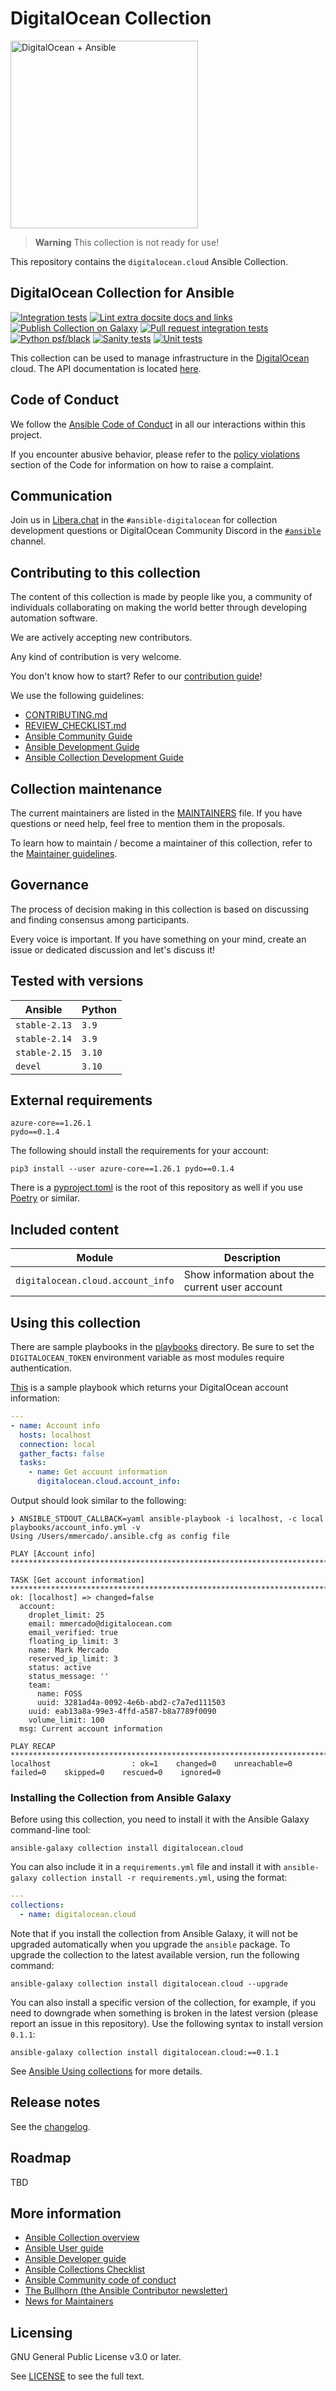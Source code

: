 # DigitalOcean Collection

<p align="left" width="100%">
<img src="do+a.png"
     alt="DigitalOcean + Ansible"
     title="DigitalOcean + Ansible"
     height=300>
</p>

> **Warning**
> This collection is not ready for use!

This repository contains the `digitalocean.cloud` Ansible Collection.

## DigitalOcean Collection for Ansible

[![Integration tests](https://github.com/digitalocean/ansible-collection/actions/workflows/ansible-test-integration.yml/badge.svg)](https://github.com/digitalocean/ansible-collection/actions/workflows/ansible-test-integration.yml)
[![Lint extra docsite docs and links](https://github.com/digitalocean/ansible-collection/actions/workflows/extra-docs-linting.yml/badge.svg)](https://github.com/digitalocean/ansible-collection/actions/workflows/extra-docs-linting.yml)
[![Publish Collection on Galaxy](https://github.com/digitalocean/ansible-collection/actions/workflows/publish-galaxy.yml/badge.svg)](https://github.com/digitalocean/ansible-collection/actions/workflows/publish-galaxy.yml)
[![Pull request integration tests](https://github.com/digitalocean/ansible-collection/actions/workflows/pull-request-integration.yml/badge.svg)](https://github.com/digitalocean/ansible-collection/actions/workflows/pull-request-integration.yml)
[![Python psf/black](https://github.com/digitalocean/ansible-collection/actions/workflows/psf-black.yml/badge.svg)](https://github.com/digitalocean/ansible-collection/actions/workflows/psf-black.yml)
[![Sanity tests](https://github.com/digitalocean/ansible-collection/actions/workflows/ansible-test-sanity.yml/badge.svg)](https://github.com/digitalocean/ansible-collection/actions/workflows/ansible-test-sanity.yml)
[![Unit tests](https://github.com/digitalocean/ansible-collection/actions/workflows/ansible-test-unit.yml/badge.svg)](https://github.com/digitalocean/ansible-collection/actions/workflows/ansible-test-unit.yml)

This collection can be used to manage infrastructure in the [DigitalOcean](https://www.digitalocean.com/) cloud.
The API documentation is located [here](https://docs.digitalocean.com/reference/api/api-reference/).

## Code of Conduct

We follow the [Ansible Code of Conduct](https://docs.ansible.com/ansible/devel/community/code_of_conduct.html) in all our interactions within this project.

If you encounter abusive behavior, please refer to the [policy violations](https://docs.ansible.com/ansible/devel/community/code_of_conduct.html#policy-violations) section of the Code for information on how to raise a complaint.

## Communication

Join us in [Libera.chat](https://libera.chat/) in the `#ansible-digitalocean` for collection development questions or DigitalOcean Community Discord in the [`#ansible`](https://discord.com/channels/707751027973161132/1069237079642476604) channel.

## Contributing to this collection

<!--Describe how the community can contribute to your collection. At a minimum, fill up and include the CONTRIBUTING.md file containing how and where users can create issues to report problems or request features for this collection. List contribution requirements, including preferred workflows and necessary testing, so you can benefit from community PRs. If you are following general Ansible contributor guidelines, you can link to - [Ansible Community Guide](https://docs.ansible.com/ansible/devel/community/index.html). List the current maintainers (contributors with write or higher access to the repository). The following can be included:-->

The content of this collection is made by people like you, a community of individuals collaborating on making the world better through developing automation software.

We are actively accepting new contributors.

Any kind of contribution is very welcome.

You don't know how to start? Refer to our [contribution guide](CONTRIBUTING.md)!

We use the following guidelines:

- [CONTRIBUTING.md](CONTRIBUTING.md)
- [REVIEW_CHECKLIST.md](REVIEW_CHECKLIST.md)
- [Ansible Community Guide](https://docs.ansible.com/ansible/latest/community/index.html)
- [Ansible Development Guide](https://docs.ansible.com/ansible/devel/dev_guide/index.html)
- [Ansible Collection Development Guide](https://docs.ansible.com/ansible/devel/dev_guide/developing_collections.html#contributing-to-collections)

## Collection maintenance

The current maintainers are listed in the [MAINTAINERS](MAINTAINERS) file.
If you have questions or need help, feel free to mention them in the proposals.

To learn how to maintain / become a maintainer of this collection, refer to the [Maintainer guidelines](MAINTAINING.md).

## Governance

The process of decision making in this collection is based on discussing and finding consensus among participants.

Every voice is important. If you have something on your mind, create an issue or dedicated discussion and let's discuss it!

## Tested with versions

| Ansible       | Python |
| ------------- | ------ |
| `stable-2.13` | `3.9`  |
| `stable-2.14` | `3.9`  |
| `stable-2.15` | `3.10` |
| `devel`       | `3.10` |

## External requirements

```text
azure-core==1.26.1
pydo==0.1.4
```

The following should install the requirements for your account:

```shell
pip3 install --user azure-core==1.26.1 pydo==0.1.4
```

There is a [pyproject.toml](./pyproject.toml) is the root of this repository as well if you use [Poetry](https://python-poetry.org/) or similar.

## Included content

| Module                            | Description                                     |
| --------------------------------- | ----------------------------------------------- |
| `digitalocean.cloud.account_info` | Show information about the current user account |

## Using this collection

There are sample playbooks in the [playbooks](./playbooks) directory.
Be sure to set the `DIGITALOCEAN_TOKEN` environment variable as most modules require authentication.

[This](./playbooks/account_info.yml) is a sample playbook which returns your DigitalOcean account information:

```yaml
---
- name: Account info
  hosts: localhost
  connection: local
  gather_facts: false
  tasks:
    - name: Get account information
      digitalocean.cloud.account_info:
```

Output should look similar to the following:

```shell
❯ ANSIBLE_STDOUT_CALLBACK=yaml ansible-playbook -i localhost, -c local playbooks/account_info.yml -v
Using /Users/mmercado/.ansible.cfg as config file

PLAY [Account info] **********************************************************************************************

TASK [Get account information] ***********************************************************************************
ok: [localhost] => changed=false
  account:
    droplet_limit: 25
    email: mmercado@digitalocean.com
    email_verified: true
    floating_ip_limit: 3
    name: Mark Mercado
    reserved_ip_limit: 3
    status: active
    status_message: ''
    team:
      name: FOSS
      uuid: 3281ad4a-0092-4e6b-abd2-c7a7ed111503
    uuid: eab13a8a-99e3-4ffd-a587-b8a7789f0090
    volume_limit: 100
  msg: Current account information

PLAY RECAP *******************************************************************************************************
localhost                  : ok=1    changed=0    unreachable=0    failed=0    skipped=0    rescued=0    ignored=0
```

### Installing the Collection from Ansible Galaxy

Before using this collection, you need to install it with the Ansible Galaxy command-line tool:

```shell
ansible-galaxy collection install digitalocean.cloud
```

You can also include it in a `requirements.yml` file and install it with `ansible-galaxy collection install -r requirements.yml`, using the format:

```yaml
---
collections:
  - name: digitalocean.cloud
```

Note that if you install the collection from Ansible Galaxy, it will not be upgraded automatically when you upgrade the `ansible` package.
To upgrade the collection to the latest available version, run the following command:

```shell
ansible-galaxy collection install digitalocean.cloud --upgrade
```

You can also install a specific version of the collection, for example, if you need to downgrade when something is broken in the latest version (please report an issue in this repository).
Use the following syntax to install version `0.1.1`:

```shell
ansible-galaxy collection install digitalocean.cloud:==0.1.1
```

See [Ansible Using collections](https://docs.ansible.com/ansible/devel/user_guide/collections_using.html) for more details.

## Release notes

See the [changelog](https://github.com/digitalocean/ansible-collection/tree/main/CHANGELOG.rst).

## Roadmap

<!-- Optional. Include the roadmap for this collection, and the proposed release/versioning strategy so users can anticipate the upgrade/update cycle. -->

TBD

## More information

- [Ansible Collection overview](https://github.com/ansible-collections/overview)
- [Ansible User guide](https://docs.ansible.com/ansible/devel/user_guide/index.html)
- [Ansible Developer guide](https://docs.ansible.com/ansible/devel/dev_guide/index.html)
- [Ansible Collections Checklist](https://github.com/ansible-collections/overview/blob/main/collection_requirements.rst)
- [Ansible Community code of conduct](https://docs.ansible.com/ansible/devel/community/code_of_conduct.html)
- [The Bullhorn (the Ansible Contributor newsletter)](https://us19.campaign-archive.com/home/?u=56d874e027110e35dea0e03c1&id=d6635f5420)
- [News for Maintainers](https://github.com/ansible-collections/news-for-maintainers)

## Licensing

GNU General Public License v3.0 or later.

See [LICENSE](https://www.gnu.org/licenses/gpl-3.0.txt) to see the full text.
